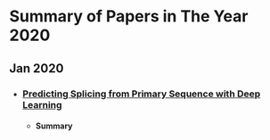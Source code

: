 # Summary of Papers in The Year 2020
## Jan 2020

+ ### [Predicting Splicing from Primary Sequence with Deep Learning](https://www.cell.com/cell/fulltext/S0092-8674(18)31629-5?_returnURL=https%3A%2F%2Flinkinghub.elsevier.com%2Fretrieve%2Fpii%2FS0092867418316295%3Fshowall%3Dtrue)

  - #### Summary

